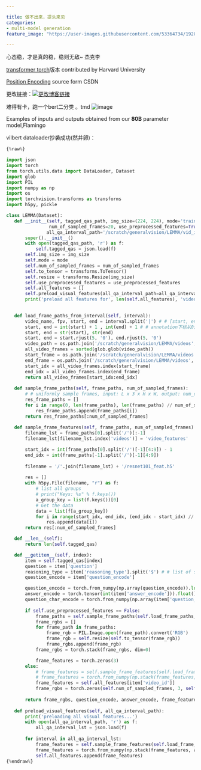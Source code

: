 ```yaml
---

title: 做不出来，提头来见
categories:
- multi-model generation
feature_image: "https://user-images.githubusercontent.com/53364734/192078882-190b1b14-a1ee-4590-ac1f-56ac81ffeb56.png"

---
```


心态稳，才是真的稳，稳则无敌~ 杰克李

[transformer torch](https://github.com/harvardnlp/annotated-transformer)版本 contributed by Harvard University
<!-- more -->


[Position Encoding](https://blog.csdn.net/qq_43613342/article/details/109675678#:~:text=Position%20Embedding%E6%9C%80%E5%85%88%E5%9C%A8%E3%80%8AAttention%20Is%20All%20You%20Need%E3%80%8B%E8%BF%99%E7%AF%87%E8%AE%BA%E6%96%87%E4%B8%AD%E6%8F%90%E5%87%BA%EF%BC%8CPosition,Embedding%E5%8A%A0%E5%9C%A8%E8%AF%8D%E5%90%91%E9%87%8F%E5%B1%82%E4%B9%8B%E5%90%8E%EF%BC%8C%E8%A1%A5%E5%85%85%E4%BD%8D%E7%BD%AE%E4%BF%A1%E6%81%AF%EF%BC%8C%E4%BE%8B%E5%A6%82%E4%B9%8B%E5%89%8D%E9%82%A3%E4%B8%AA%E4%BE%8B%E5%AD%90%E4%B8%AD%E6%88%91%E5%BE%97%E5%88%B0%E7%9A%84%E8%AF%8D%E5%90%91%E9%87%8F%E7%BC%96%E7%A0%81size%3Dtorch.Size%20%28%5B2%2C%204%2C%205%5D%29%2C%E7%8E%B0%E5%9C%A8%E6%88%91%E5%8A%A0%E5%85%A5%E4%BA%86%E4%BD%8D%E7%BD%AE%E7%BC%96%E7%A0%81%EF%BC%8C%E8%AE%BE%E7%BB%B4%E5%BA%A6%E4%B9%9F%E8%AE%BE%E4%B8%BA5%EF%BC%8C%E9%82%A3%E4%B9%88%E7%8E%B0%E5%9C%A8%E6%88%91%E4%BB%AC%E5%BE%97%E5%88%B0%E7%9A%84%E5%90%91%E9%87%8F%E5%B0%B1%E4%B8%BAtorch.Size%20%28%5B2%2C%204%2C%2010%5D%29%E3%80%82) source form CSDN


更改链接：[![更改博客链接](https://user-images.githubusercontent.com/53364734/192180297-c1654533-eb5f-4bf9-aa9f-ab830208a5e3.png)](https://github.com/lizeyujack/lizeyujack.github.io/edit/main/_posts/2022-10-21-26.md)

难得有卡，跑一个bert二分类 。tmd
![image](https://user-images.githubusercontent.com/53364734/197139976-a66ca316-fe54-4c00-84d2-16f681d6b60b.png)

Examples of inputs and outputs obtained from our **80B** parameter model,Flamingo

 vilbert dataloader抄袭成功(然并卵)：
 ```python
 {%raw%}
 
import json
import torch
from torch.utils.data import DataLoader, Dataset
import glob
import PIL
import numpy as np
import os
import torchvision.transforms as transforms
import h5py, pickle

class LEMMA(Dataset):
    def __init__(self, tagged_qas_path, img_size=(224, 224), mode='train',
                 num_of_sampled_frames=20, use_preprocessed_features=True,
                all_qa_interval_path='/scratch/generalvision/LEMMA/vid_intervals.json') -> None:
        super().__init__()
        with open(tagged_qas_path, 'r') as f:
            self.tagged_qas = json.load(f)
        self.img_size = img_size
        self.mode = mode
        self.num_of_sampled_frames = num_of_sampled_frames
        self.to_tensor = transforms.ToTensor()
        self.resize = transforms.Resize(img_size)
        self.use_preprocessed_features = use_preprocessed_features
        self.all_features = []
        self.preload_visual_features(all_qa_interval_path=all_qa_interval_path)
        print('preload all features for', len(self.all_features), 'videos')
    

    def load_frame_paths_from_interval(self, interval):
        video_name, fpv, start, end = interval.split('|') # # [start, end)
        start, end = int(start) + 1 , int(end) + 1 # # annotation下标从0开始，但frame img下标从1开始
        start, end = str(start), str(end)
        start, end = start.rjust(5, '0'), end.rjust(5, '0')
        video_path = os.path.join('/scratch/generalvision/LEMMA/videos', video_name, f'fpv{fpv[-1]}', 'img_*.jpg')
        all_video_frames = sorted(glob.glob(video_path))
        start_frame = os.path.join('/scratch/generalvision/LEMMA/videos', video_name, f'fpv{fpv[-1]}', f'img_{start}.jpg')
        end_frame = os.path.join('/scratch/generalvision/LEMMA/videos', video_name, f'fpv{fpv[-1]}', f'img_{end}.jpg')
        start_idx = all_video_frames.index(start_frame)
        end_idx = all_video_frames.index(end_frame)
        return all_video_frames[start_idx:end_idx]
    
    def sample_frame_paths(self, frame_paths, num_of_sampled_frames):
        # # uniformly sample frames, input: L x 3 x H x W, output: num_of_sampled_frames x 3 x H x W
        res_frame_paths = []
        for i in range(0, len(frame_paths), len(frame_paths) // num_of_sampled_frames):
            res_frame_paths.append(frame_paths[i])
        return res_frame_paths[:num_of_sampled_frames]
    
    def sample_frame_features(self, frame_paths, num_of_sampled_frames):
        filename_lst = frame_paths[0].split('/')[:-1]
        filename_lst[filename_lst.index('videos')] = 'video_features'

        start_idx = int(frame_paths[0].split('/')[-1][4:9]) - 1
        end_idx = int(frame_paths[-1].split('/')[-1][4:9])
        
        filename = '/'.join(filename_lst) + '/resnet101_feat.h5'
        
        res = []
        with h5py.File(filename, "r") as f:
            # list all groups
            # print("Keys: %s" % f.keys())
            a_group_key = list(f.keys())[0]
            # Get the data
            data = list(f[a_group_key])
            for i in range(start_idx, end_idx, (end_idx - start_idx) // num_of_sampled_frames):
                res.append(data[i])
        return res[:num_of_sampled_frames]

    def __len__(self):
        return len(self.tagged_qas)

    def __getitem__(self, index):
        item = self.tagged_qas[index]
        question = item['question']
        reasoning_type = item['reasoning_type'].split('$') # # list of string
        question_encode = item['question_encode']

        question_encode = torch.from_numpy(np.array(question_encode)).long()
        answer_encode = torch.tensor(int(item['answer_encode'])).float()
        question_char_encode = torch.from_numpy(np.array(item['question_char_encode'])).long()
        
        if self.use_preprocessed_features == False:
            frame_paths = self.sample_frame_paths(self.load_frame_paths_from_interval(item['interval']), self.num_of_sampled_frames)
            frame_rgbs = []
            for frame_path in frame_paths:
                frame_rgb = PIL.Image.open(frame_path).convert('RGB')
                frame_rgb = self.resize(self.to_tensor(frame_rgb))
                frame_rgbs.append(frame_rgb)
            frame_rgbs = torch.stack(frame_rgbs, dim=0)

            frame_features = torch.zeros(3)
        else:
            # frame_features = self.sample_frame_features(self.load_frame_paths_from_interval(item['interval']), self.num_of_sampled_frames)
            # frame_features = torch.from_numpy(np.stack(frame_features, axis=0))
            frame_features = self.all_features[item['video_id']]
            frame_rgbs = torch.zeros(self.num_of_sampled_frames, 3, self.img_size[0], self.img_size[1])
        
        return frame_rgbs, question_encode, answer_encode, frame_features, question_char_encode, question, reasoning_type
    
    def preload_visual_features(self, all_qa_interval_path):
        print('preloading all visual features...')
        with open(all_qa_interval_path, 'r') as f:
            all_qa_interval_lst = json.load(f)
        
        for interval in all_qa_interval_lst:
            frame_features = self.sample_frame_features(self.load_frame_paths_from_interval(interval), self.num_of_sampled_frames)
            frame_features = torch.from_numpy(np.stack(frame_features, axis=0)) # # num_of_sampled_frames x 2048
            self.all_features.append(frame_features)
 {%endraw%}
 ```

